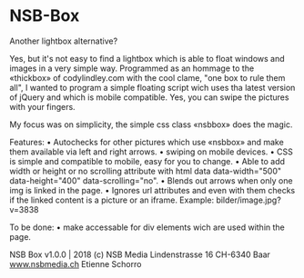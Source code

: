 # NSB-Box
Another lightbox alternative?

Yes, but it's not easy to find a lightbox which is able to float 
windows and images in a very simple way.
Programmed as an hommage to the «thickbox» of codylindley.com 
with the cool clame, "one box to rule them all", I wanted to program
a simple floating script wich uses tha latest version of jQuery and 
which is mobile compatible.
Yes, you can swipe the pictures with your fingers. 

My focus was on simplicity, the simple css class «nsbbox» does the magic.

Features:
• Autochecks for other pictures which use «nsbbox» and make them 
  available via left and right arrows.
• swiping on mobile devices.
• CSS is simple and compatible to mobile, easy for you to change.
• Able to add width or height or no scrolling attribute with html data
  data-width="500" data-height="400" data-scrolling="no".
• Blends out arrows when only one img is linked in the page.
• Ignores url attributes and even with them checks if the linked content 
  is a picture or an iframe. Example: bilder/image.jpg?v=3838

To be done:
• make accessable for div elements wich are used within the page.


NSB Box v1.0.0 | 2018
(c) NSB Media
Lindenstrasse 16
CH-6340 Baar
www.nsbmedia.ch
Etienne Schorro
